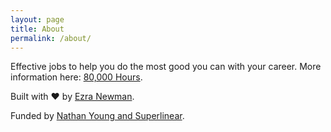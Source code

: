```yaml
---
layout: page
title: About
permalink: /about/
---
```


Effective jobs to help you do the most good you can with your career. More information here: [80,000 Hours](https://80000hours.org/).

Built with ♥ by [Ezra Newman](https://twitter.com/ezrajnewman).

Funded by [Nathan Young and Superlinear](https://www.super-linear.org/prize?recordId=recSFgbnu7VzAHCqY).